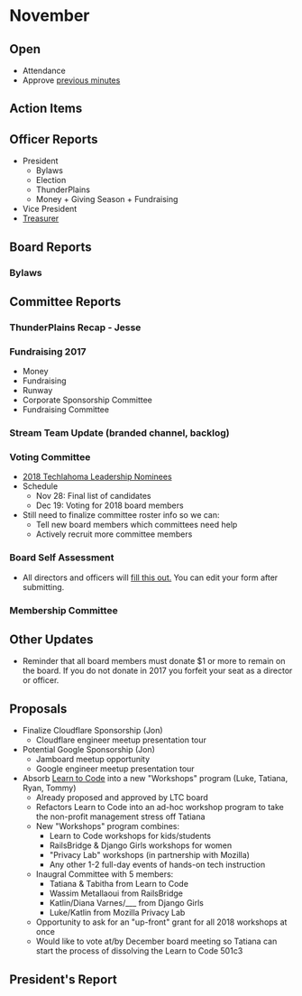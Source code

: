 # November

## Open
* Attendance
* Approve [previous minutes](https://github.com/techlahoma/board_meetings/blob/master/2017/10_october_minutes.md)

## Action Items

## Officer Reports
* President
  * Bylaws 
  * Election 
  * ThunderPlains
  * Money + Giving Season + Fundraising 
* Vice President
* [Treasurer](https://docs.google.com/presentation/d/1yZzL2kdKKTIIums1LT4l3UkmvISwm6v_lHLbm8_VjGk/edit?usp=sharing)

## Board Reports
### Bylaws
## Committee Reports
### ThunderPlains Recap - Jesse
### Fundraising 2017
  * Money
  * Fundraising
  * Runway
  * Corporate Sponsorship Committee
  * Fundraising Committee
### Stream Team Update (branded channel, backlog)
### Voting Committee
  * [2018 Techlahoma Leadership Nominees](https://docs.google.com/spreadsheets/d/16npdEpYtj61tsBG2gvzhAhuNkSHvE--OhiGouOotSB0/edit#gid=0)
  * Schedule
    * Nov 28: Final list of candidates
    * Dec 19: Voting for 2018 board members
  * Still need to finalize committee roster info so we can:
    * Tell new board members which committees need help
    * Actively recruit more committee members
### Board Self Assessment
  * All directors and officers will [fill this out.](https://goo.gl/forms/LEWdII3wyrvpcdaQ2) You can edit your form after submitting.
### Membership Committee

## Other Updates
- Reminder that all board members must donate $1 or more to remain on the board. If you do not donate in 2017 you forfeit your seat as a director or officer.

## Proposals
 - Finalize Cloudflare Sponsorship (Jon)
   - Cloudflare engineer meetup presentation tour
 - Potential Google Sponsorship (Jon)
   - Jamboard meetup opportunity
   - Google engineer meetup presentation tour
 - Absorb [Learn to Code](http://learntocodeok.org/) into a new "Workshops" program (Luke, Tatiana, Ryan, Tommy)
   - Already proposed and approved by LTC board
   - Refactors Learn to Code into an ad-hoc workshop program to take the non-profit management stress off Tatiana
   - New "Workshops" program combines:
     - Learn to Code workshops for kids/students
     - RailsBridge & Django Girls workshops for women
     - "Privacy Lab" workshops (in partnership with Mozilla)
     - Any other 1-2 full-day events of hands-on tech instruction
   - Inaugral Committee with 5 members:
     - Tatiana & Tabitha from Learn to Code
     - Wassim Metallaoui from RailsBridge
     - Katlin/Diana Varnes/___ from Django Girls
     - Luke/Katlin from Mozilla Privacy Lab
   - Opportunity to ask for an "up-front" grant for all 2018 workshops at once
   - Would like to vote at/by December board meeting so Tatiana can start the process of dissolving the Learn to Code 501c3

## President's Report 

